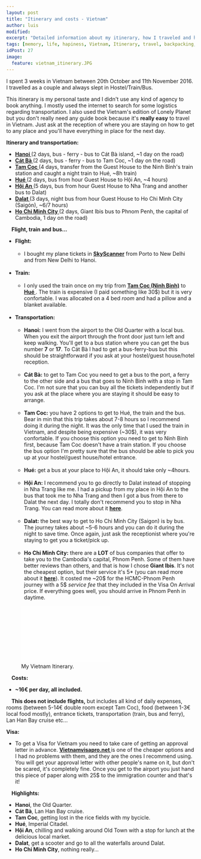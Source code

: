 ```yaml
---
layout: post
title: "Itinerary and costs - Vietnam"
author: luis
modified:
excerpt: "Detailed information about my itinerary, how I traveled and how much I spent in 3 weeks in Vietnam."
tags: [memory, life, hapiness, Vietnam, Itinerary, travel, backpacking, budget, asia]
idPost: 27
image:
  feature: vietnam_itinerary.JPG
---
```


I spent 3 weeks in Vietnam between 20th October and 11th November 2016. I travelled as a couple and always slept in Hostel/Train/Bus.

This itinerary is my personal taste and I didn't use any kind of agency to book anything. I mostly used the internet to search for some logistics regarding transportation. I also used the Vietnam's edition of Lonely Planet but you don't really need any guide book because it's <b>really easy</b> to travel in Vietnam. Just ask at the reception of where you are staying on how to get to any place and you'll have everything in place for the next day.

<b><highlight><middle>Itinerary and transportation:</middle></highlight></b>

<ul>
<li><b><a href="{{site.url}}/Hanoi" target="_blank">Hanoi </a></b>(2 days, bus - ferry - bus to Cát Bà island, ~1 day on the road)</li>
<li><b><a href="{{site.url}}/CatBa" target="_blank">Cát Bà </a></b>(2 days, bus - ferry - bus to Tam Coc, ~1 day on the road)</li>
<li><b><a href="{{site.url}}/TamCoc" target="_blank">Tam Coc </a></b>(4 days, transfer from the Guest House to the Ninh Binh's train station and caught a night train to Hué, ~8h train)</li>
<li><b><a href="{{site.url}}/Hue" target="_blank">Hué </a></b>(2 days, bus from hour Guest House to Hội An, ~4 hours)</li>
<li><b><a href="{{site.url}}/HoiAn" target="_blank">Hội An </a></b>(5 days, bus from hour Guest House to Nha Trang and another bus to Dalat)</li>
<li><b><a href="{{site.url}}/Dalat" target="_blank">Dalat </a></b>(3 days, night bus from hour Guest House to Ho Chi Minh City (Saigón), ~6/7 hours)</li>
<li><b><a href="{{site.url}}/HCMC" target="_blank">Ho Chi Minh City </a></b>(2 days, Giant Ibis bus to Phnom Penh, the capital of Cambodia, 1 day on the road)</li>
</ul>

<b><highlight><middle>&emsp;Flight, train and bus...</middle></highlight></b>

<ul>
	<li>
	<b>Flight:</b>
	<ul>
		<br><li>
		I bought my plane tickets in <b><a href="https://www.skyscanner.pt/" target="_blank">SkyScanner</a></b> from Porto to New Delhi and from New Delhi to Hanoi.
		</li>
	</ul>
	</li>
	<br><li>
	<b>Train:</b>
	<ul>
		<br><li>I only used the train once on my trip from <b><a href="{{site.url}}/TamCoc" target="_blank">Tam Coc (Ninh Binh)</a></b> to <b><a href="{{site.url}}/Hue" target="_blank">Hué </a></b>. The train is expensive (I paid something like 30$) but it is very confortable. I was allocated on a 4 bed <i>room</i> and had a pillow and a blanket available.</li>
	</ul>
	</li>
	<br><li>
	<b>Transportation:</b>
	<ul>
		<br><li><b>Hanoi:</b> I went from the airport to the Old Quarter with a local bus. When you exit the airport through the front door just turn left and keep walking. You'll get to a bus station where you can get the bus number <b>7</b> or <b>17</b>. To Cát Bà I had to get a bus-ferry-bus but this should be straightforward if you ask at your hostel/guest house/hotel reception.</li>
		<br><li><b>Cát Bà:</b> to get to Tam Coc you need to get a bus to the port, a ferry to the other side and a bus that goes to Ninh Binh with a stop in Tam Coc. I'm not sure that you can buy all the tickets independently but if you ask at the place where you are staying it should be easy to arrange.</li>
		<br><li><b>Tam Coc:</b> you have 2 options to get to Hué, the train and the bus. Bear in min that this trip takes about 7-8 hours so I recommend doing it during the night. It was the only time that I used the train in Vietnam, and despite being expensive (~30$), it was very confortable. If you choose this option you need to get to Ninh Binh first, because Tam Coc doesn't have a train station. If you choose the bus option I'm pretty sure that the bus should be able to pick you up at your hostel/guest house/hotel entrance.</li>
		<br><li><b>Hué:</b> get a bus at your place to Hội An, it should take only ~4hours.</li>
		<br><li><b>Hội An:</b> I recommend you to go directly to Dalat instead of stopping in Nha Trang like me. I had a pickup from my place in Hội An to the bus that took me to Nha Trang and then I got a bus from there to Dalat the next day. I totally don't recommend you to stop in Nha Trang. You can read more about it <b><a href="{{site.url}}/Dalat" target="_blank">here</a></b>.</li>
		<br><li><b>Dalat:</b> the best way to get to Ho Chi Minh City (Saigon) is by bus. The journey takes about ~5-6 hours and you can do it during the night to save time. Once again, just ask the receptionist where you're staying to get you a ticket/pick up.</li>
		<br><li><b>Ho Chi Minh City:</b> there are a <b>LOT</b> of bus companies that offer to take you to the Cambodia's capital, Phnom Penh. Some of them have better reviews than others, and that is how I chose <b>Giant Ibis</b>. It's not the cheapest option, but their service it's 5* (you can read more about it <b><a href="{{site.url}}/HCMC" target="_blank">here</a></b>). It costed me ~20$ for the HCMC-Phnom Penh journey with a 5$ <i>service fee</i> that they included in the Visa On Arrival price. If everything goes well, you should arrive in Phnom Penh in daytime.</li>
	</ul>
	</li>
</ul>

<figure>
	<a href="../images/itinerary/vietnamitinerary.JPG"><img src="../images/blank.JPG" alt="" data-echo="../images/itinerary/vietnamitinerary.JPG"></a>
	<figcaption>My Vietnam Itinerary.</figcaption>
</figure>

<b><highlight><middle>&emsp;Costs:</middle></highlight></b>
<ul>
<li><b>~16€ per day, all included.</b></li>
</ul>
&emsp;<b>This does not include flights,</b> but includes all kind of daily expenses, rooms (between 5-14€ double room except Tam Coc), food (between 1-3€ local food mostly), entrance tickets, transportation (train, bus and ferry), Lan Han Bay cruise etc...

<b><highlight>Visa:</highlight></b>
<ul>
<li>To get a Visa for Vietnam you need to take care of getting an approval letter in advance. <b><a href="http://vietnamvisapro.net/" target="_blank">Vietnamvisapro.net </a></b> is one of the cheaper options and I had no problems with them, and they are the ones I recommend using. You will get your approval letter with other people's name on it, but don't be scared, it's completely fine. Once you get to the airport you just hand this piece of paper along with 25$ to the immigration counter and that's it!</li>
</ul>

<b><highlight><middle>&emsp;Highlights:</middle></highlight></b>
<ul>
<li><b>Hanoi</b>, the Old Quarter.</li>
<li><b>Cát Bà</b>, Lan Han Bay cruise.</li>
<li><b>Tam Coc</b>, getting lost in the rice fields with my bycicle.</li>
<li><b>Hué</b>, Imperial Citadel.</li>
<li><b>Hội An</b>, chilling and walking around Old Town with a stop for lunch at the delicious local market.</li>
<li><b>Dalat</b>, get a scooter and go to all the waterfalls around Dalat.</li>
<li><b>Ho Chi Minh City</b>, nothing really...</li>
</ul>